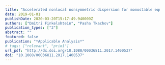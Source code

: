 ```yaml
---
title: "Accelerated nonlocal nonsymmetric dispersion for monostable equations on the real line"
date: 2019-01-01
publishDate: 2020-03-20T15:17:49.940000Z
authors: ["Dmitri Finkelshtein", "Pasha Tkachov"]
publication_types: ["2"]
abstract: ""
featured: false
publication: "*Applicable Analysis*"
# tags: ["relevant", "prio1"]
url_pdf: "http://dx.doi.org/10.1080/00036811.2017.1400537"
doi: "10.1080/00036811.2017.1400537"
---
```


